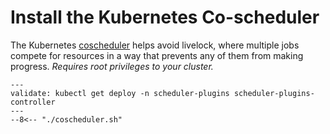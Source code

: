 # Install the Kubernetes Co-scheduler

The Kubernetes [coscheduler](https://github.com/kubernetes-sigs/scheduler-plugins/blob/master/pkg/coscheduling/README.md)
helps avoid livelock, where multiple jobs compete for resources in a
way that prevents any of them from making progress. 
*Requires root privileges to your cluster.*
        
```shell
---
validate: kubectl get deploy -n scheduler-plugins scheduler-plugins-controller
---
--8<-- "./coscheduler.sh"
```
